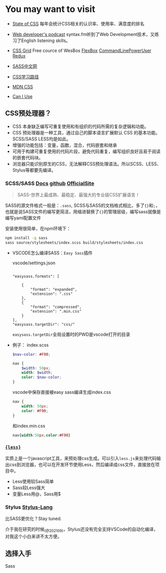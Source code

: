 # You may want to visit

* [State of CSS](https://stateofcss.com/) 每年会统计CSS相关的认识率、使用率、满意度的排名

* [Web developer's podcast](https://syntax.fm/) syntax.fm听到了Web Development技术，又练习了English listening skills。
* [CSS Grid](https://cssgrid.io/) Free cource of WesBos [FlexBox](https://flexbox.io/) [CommandLinePowerUser](https://commandlinepoweruser.com/) [Redux](https://learnredux.com/)

* [SASS中文网](https://www.sass.hk/)
* [CSS学习路径](https://fe.rualc.com/note/css.html)
* [MDN CSS](https://developer.mozilla.org/zh-CN/docs/Learn/CSS/Building_blocks)
* [Can I Use](https://caniuse.com/)

## CSS预处理器？

* CSS 本身缺乏编写可重复使用和有组织的代码所需的复杂逻辑和功能。
* CSS 预处理器是一种工具，通过自己的脚本语言扩展默认 CSS 的基本功能。SCSS/SASS LESS均是如此。
* 增强的功能包括：变量，函数，混合，代码嵌套和继承
* 可用于构建可重复使用的代码片段，避免代码重复，编写组织良好且易于阅读的嵌套代码块。
* 浏览器只能识别原生的CSS，无法解释CSS预处理语法。所以SCSS、LESS、Stylus等都要先编译。

### SCSS/SASS [Docs](https://www.sass.hk/docs/) [github](https://github.com/sass/sass) [OfficialSite]()

>SASS-世界上最成熟、最稳定、最强大的专业级CSS扩展语言！

SASS的源文件格式一般是：`.sass`, SCSS与SASS的文档格式相比，多了`{}`和`;`，也就是说SASS文件的编写更简洁，用缩进替换了`{}`的管理层级，编写sass就像是编写yaml配置文件

安装使用很简单，在npm环境下：

```bash
npm install -g sass
sass source/stylesheets/index.scss build/stylesheets/index.css
```

* VSCODE怎么编译SASS：`Easy Sass`插件

    vscode/settings.json
    ```
    
    "easysass.formats": [

        {
            "format": "expanded",
            "extension": ".css"
        },
        {
            "format": "compressed",
            "extension": ".min.css"
        }
    ],
    "easysass.targetDir": "css/"
    ```
    `easysass.targetDir`全局设置时的PWD是vscode打开的目录

* 例子：
    index.scss
    ```scss
    $nav-color: #F90;

    nav {
        $width: 50px;
        width: $width;
        color: $nav-color;
    }
    ```
    vscode中保存直接被easy sass编译生成index.css
    ```css
    nav {
        width: 50px;
        color: #F90;
    }
    ```
    和index.min.css
    ```css
    nav{width:50px;color:#F90}
    ```

### [`{less}`](https://lesscss.org/)

实质上是一个javascript工具，来预处理css生成。可以引入`less.js`来处理代码输出css到浏览器，也可以在开发环节使用Less，然后编译成css文件，直接放在项目中。

* Less使用较Sass简单
* Sass较Less强大
* 变量Less用@，Sass用$


### Stylus [Stylus-Lang](https://stylus-lang.com/)

比SASS更优化？Stay tuned.

介于我在研究的时候<sub>(@202109)</sub>，Stylus还没有完全支持VSCode的自动化编译，对我这个小白来讲不太方便。


## 选择入手

Sass






